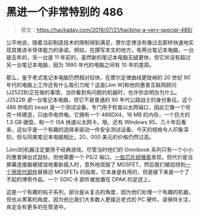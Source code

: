 # 黑进一个非常特别的 486

> 原文：<https://hackaday.com/2018/07/21/hacking-a-very-special-486/>

公平地说，随着当前制造技术的限制得到满足，摩尔定律没有像过去那样快速地实现其推进半导体能力的承诺。例如，在撰写本文的地方，有两台笔记本电脑，一台是去年的，另一台是 11 年前的，虽然新的笔记本电脑无疑更快，但它并没有超过另一台笔记本电脑，因为 1990 年代的电脑之间有 10 年的差距。

那么，鉴于老式笔记本电脑仍然相对较快，在摩尔定律曲线更陡峭的 20 世纪 90 年代的电脑上工作还有什么吸引力呢？这是[Jim W]和他的惠普互联网顾问(J2522B)正在做的事情，当你看到有问题的机器时，也许你会明白为什么。J2522B *是*一台笔记本电脑，但它不是普通的 90 年代公路战士的身份象征。这个 486 供电的 beast 是一个测试设备，专门用于检查以太网端口，因此它像一个坦克一样建造，只由市电供电。它拥有一个 486DX4，16 MB 的内存，一个巨大的 1.3 GB 硬盘，和一个 ISA 快速以太网卡。哦，还有 WIndows 95，几十年后看来，这似乎是一个有趣的选择来驱动一件安全测试设备。今天的规格令人印象深刻，但与同类笔记本电脑相比，20，000 美元的价格仍然过高。

[Jim]的机器注定要用于经典游戏，尽管当时他们的 Omnibook 系列只有一个小小的惠普弹出式鼠标，但他需要一个 PS/2 端口。[一些芯片组搜索](https://tinkerfiddle.blogspot.com/2018/07/hp-internet-advisor-adding-ps2-mouse.html)发现，但代价是当屏幕连接器被错误地重新插入时，意外地烧毁了 MOSFET。然后我们被招待到[一个用现代部件](https://tinkerfiddle.blogspot.com/2018/07/hp-internet-advisor-repairing-my-shot.html)替换旧 MOSFETs 的指南，它本身是有用的，但是接下来是一个了不起的博奇作品，一个 SOIC-8 部件被放置在 DPAK 的足迹上。

这是一个有趣的帖子系列，部分是从复古的角度，因为他们处理一个有趣的机器，但也从黑客的角度，因为他比我们大多数人更接近老式的 PC 硬件。请保持关注，肯定会有更多的在管道中。